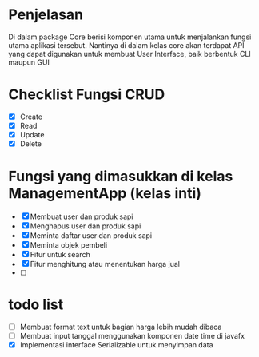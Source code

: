 # Penjelasan

Di dalam package Core berisi komponen 
utama untuk menjalankan fungsi utama aplikasi tersebut.
Nantinya di dalam kelas core akan terdapat API yang dapat
digunakan untuk membuat User Interface, baik berbentuk
CLI maupun GUI

# Checklist Fungsi CRUD
- [x] Create
- [x] Read
- [x] Update
- [x] Delete

# Fungsi yang dimasukkan di kelas ManagementApp (kelas inti)
- [x] Membuat user dan produk sapi
- [x] Menghapus user dan produk sapi
- [x] Meminta daftar user dan produk sapi
- [x] Meminta objek pembeli
- [x] Fitur untuk search
- [x] Fitur menghitung atau menentukan harga jual
- [ ]

# todo list
- [ ] Membuat format text untuk bagian harga lebih mudah dibaca
- [ ] Membuat input tanggal menggunakan komponen date time di javafx
- [x] Implementasi interface Serializable untuk menyimpan data